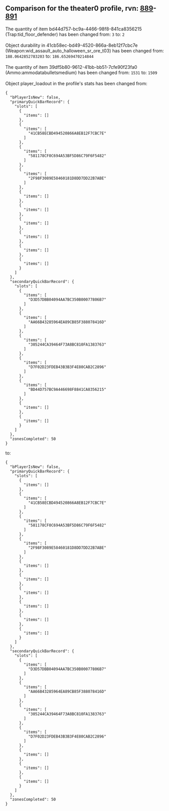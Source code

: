 ## Comparison for the theater0 profile, rvn: [889](https://github.com/PRO100KatYT/FortniteProfileRevisions/tree/main/profiles/theater0/889%20theater0.json)-[891](https://github.com/PRO100KatYT/FortniteProfileRevisions/tree/main/profiles/theater0/891%20theater0.json)

The quantity of item bd44d757-bc9a-4466-98f8-841ca8356215 (Trap:tid_floor_defender) has been changed from: `3` to: `2`
<br><br>
Object durability in 41cb58ec-bd49-4520-866a-8eb12f7cbc7e (Weapon:wid_assault_auto_halloween_sr_ore_t03) has been changed from: `188.0642852783203` to: `186.65269470214844`
<br><br>
The quantity of item 39df5b80-9612-41bb-bb51-7cfe90f23fa0 (Ammo:ammodatabulletsmedium) has been changed from: `1531` to: `1509`
<br><br>
Object player_loadout in the profile's stats has been changed from:

```
{
  "bPlayerIsNew": false,
  "primaryQuickBarRecord": {
    "slots": [
      {
        "items": []
      },
      {
        "items": [
          "41CB58ECBD494520866A8EB12F7CBC7E"
        ]
      },
      {
        "items": [
          "581178CF0C694A53BF5D86C79F6F5482"
        ]
      },
      {
        "items": [
          "2F98F3089E58460181D8DD7DD22B7ABE"
        ]
      },
      {
        "items": []
      },
      {
        "items": []
      },
      {
        "items": []
      },
      {
        "items": []
      },
      {
        "items": []
      },
      {
        "items": []
      }
    ]
  },
  "secondaryQuickBarRecord": {
    "slots": [
      {
        "items": [
          "D3D57DBB04094AA7BC350B00077806B7"
        ]
      },
      {
        "items": [
          "AA66B43285964EA89CB85F388078416D"
        ]
      },
      {
        "items": [
          "305244CA39464F73A8BC810FA1383763"
        ]
      },
      {
        "items": [
          "D7F02D23FDEB43B3B3F4E80CAB2C2896"
        ]
      },
      {
        "items": [
          "BD44D757BC9A446698F8841CA8356215"
        ]
      },
      {
        "items": []
      },
      {
        "items": []
      }
    ]
  },
  "zonesCompleted": 50
}
```

to:

```
{
  "bPlayerIsNew": false,
  "primaryQuickBarRecord": {
    "slots": [
      {
        "items": []
      },
      {
        "items": [
          "41CB58ECBD494520866A8EB12F7CBC7E"
        ]
      },
      {
        "items": [
          "581178CF0C694A53BF5D86C79F6F5482"
        ]
      },
      {
        "items": [
          "2F98F3089E58460181D8DD7DD22B7ABE"
        ]
      },
      {
        "items": []
      },
      {
        "items": []
      },
      {
        "items": []
      },
      {
        "items": []
      },
      {
        "items": []
      },
      {
        "items": []
      }
    ]
  },
  "secondaryQuickBarRecord": {
    "slots": [
      {
        "items": [
          "D3D57DBB04094AA7BC350B00077806B7"
        ]
      },
      {
        "items": [
          "AA66B43285964EA89CB85F388078416D"
        ]
      },
      {
        "items": [
          "305244CA39464F73A8BC810FA1383763"
        ]
      },
      {
        "items": [
          "D7F02D23FDEB43B3B3F4E80CAB2C2896"
        ]
      },
      {
        "items": []
      },
      {
        "items": []
      },
      {
        "items": []
      }
    ]
  },
  "zonesCompleted": 50
}
```

<br><br>
